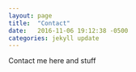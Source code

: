 ```yaml
---
layout: page
title:  "Contact"
date:   2016-11-06 19:12:38 -0500
categories: jekyll update
---
```


Contact me here and stuff